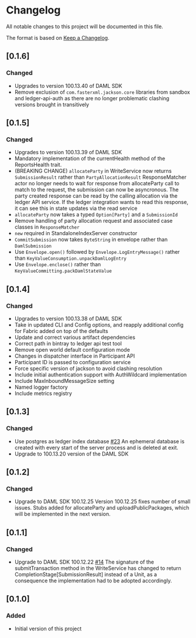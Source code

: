 # Changelog
All notable changes to this project will be documented in this file.

The format is based on [Keep a Changelog](https://keepachangelog.com/en/1.0.0/).

## [0.1.6]
### Changed
- Upgrades to version 100.13.40 of DAML SDK
- Remove exclusion of `com.fasterxml.jackson.core` libraries from sandbox and ledger-api-auth as there are no longer problematic clashing versions brought in transitively

## [0.1.5]
### Changed
- Upgrades to version 100.13.39 of DAML SDK
- Mandatory implementation of the currentHealth method of the ReportsHealth trait.
- (BREAKING CHANGE)
   `allocateParty` in WriteService now returns `SubmissionResult` rather than `PartyAllocationResult`
   ResponseMatcher actor no longer needs to wait for response from allocateParty call to match to the request,
   the submission can now be asyncronous.  The party created response can be read by the calling allocation via the 
   ledger API service.  If the ledger integration wants to read this response, it can see this in state updates
   via the read service
- `allocateParty` now takes a typed `Option[Party]` and a `SubmissionId`   
- Remove handling of party allocation request and associated case classes in `ResponseMatcher`
- `new` required in StandaloneIndexServer constructor
- `CommitSubmission` now takes `ByteString` in envelope rather than `DamlSubmission`
- Use `Envelope.open()` followed by `Envelope.LogEntryMessage()` rather than `KeyValueConsumption.unpackDamlLogEntry`
- Use `Envelope.enclose()` rather than `KeyValueCommitting.packDamlStateValue`
    

## [0.1.4]
### Changed
- Upgrades to version 100.13.38 of DAML SDK
- Take in updated CLI and Config options, and reapply additional config for Fabric added on top of the defaults
- Update and correct various artifact dependencies
- Correct path in bintray to ledger api test tool
- Remove open world default configuration mode
- Changes in dispatcher interface in Participant API
- Participant ID is passed to configuration service
- Force specific version of jackson to avoid clashing resolution
- Include initial authentication support with AuthWildcard implementation
- Include MaxInboundMessageSize setting
- Named logger factory
- Include metrics registry

## [0.1.3]
### Changed
- Use postgres as ledger index database [#23](https://github.com/digital-asset/daml-on-x-example/issues/23)
An ephemeral database is created with every start of the server process and is deleted at exit. 
- Upgrade to 100.13.20 version of the DAML SDK


## [0.1.2]
### Changed
- Upgrade to DAML SDK 100.12.25
Version 100.12.25 fixes number of small issues. Stubs added for allocateParty and uploadPublicPackages, which will be implemented in the next version.

## [0.1.1]
### Changed
- Upgrade to DAML SDK 100.12.22 [#14](https://github.com/digital-asset/daml-on-x-example/issues/14)
The signature of the submitTransaction method in the WriteService has changed to return CompletionStage[SubmissionResult]
instead of a Unit, as a consequence the implementation had to be adopted accordingly.

## [0.1.0]
### Added
- Initial version of this project
